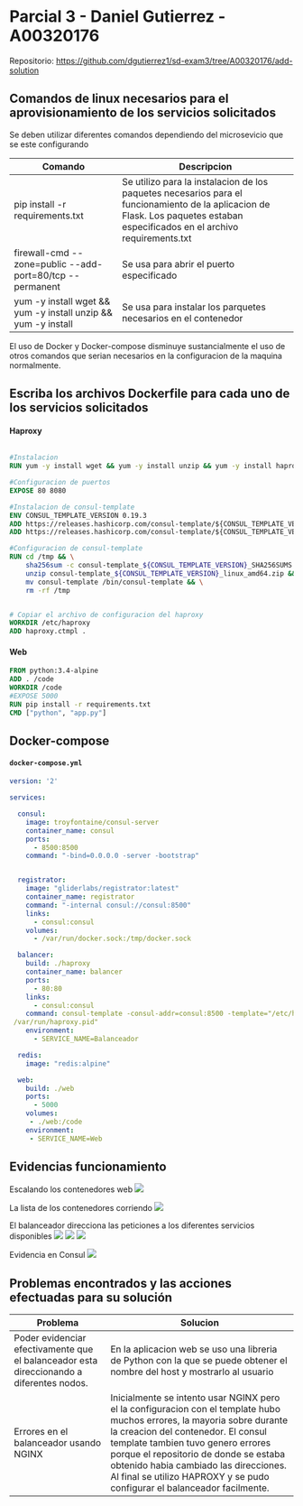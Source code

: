 # Parcial 3 - Daniel Gutierrez - A00320176

Repositorio: https://github.com/dgutierrez1/sd-exam3/tree/A00320176/add-solution

## Comandos de linux necesarios para el aprovisionamiento de los servicios solicitados

Se deben utilizar diferentes comandos dependiendo del microsevicio que se este configurando

| Comando | Descripcion |
| ------------- | ------------- |
| pip install -r requirements.txt | Se utilizo para la instalacion de los paquetes necesarios para el funcionamiento de la aplicacion de Flask. Los paquetes estaban especificados en el archivo requirements.txt |
| firewall-cmd --zone=public --add-port=80/tcp --permanent	  | Se usa para abrir el puerto especificado  |
| yum -y install wget && yum -y install unzip && yum -y install	  | Se usa para instalar los parquetes necesarios en el contenedor  |

El uso de Docker y Docker-compose disminuye sustancialmente el uso de otros comandos que serian necesarios en la configuracion de la maquina normalmente.


## Escriba los archivos Dockerfile para cada uno de los servicios solicitados

#### Haproxy
```Dockerfile

#Instalacion
RUN yum -y install wget && yum -y install unzip && yum -y install haproxy

#Configuracion de puertos
EXPOSE 80 8080

#Instalacion de consul-template
ENV CONSUL_TEMPLATE_VERSION 0.19.3
ADD https://releases.hashicorp.com/consul-template/${CONSUL_TEMPLATE_VERSION}/consul-template_${CONSUL_TEMPLATE_VERSION}_SHA256SUMS /tmp/
ADD https://releases.hashicorp.com/consul-template/${CONSUL_TEMPLATE_VERSION}/consul-template_${CONSUL_TEMPLATE_VERSION}_linux_amd64.zip /tmp/

#Configuracion de consul-template
RUN cd /tmp && \
    sha256sum -c consul-template_${CONSUL_TEMPLATE_VERSION}_SHA256SUMS 2>&1 | grep OK && \
    unzip consul-template_${CONSUL_TEMPLATE_VERSION}_linux_amd64.zip && \
    mv consul-template /bin/consul-template && \
    rm -rf /tmp


# Copiar el archivo de configuracion del haproxy
WORKDIR /etc/haproxy
ADD haproxy.ctmpl .
```


#### Web

```Dockerfile
FROM python:3.4-alpine
ADD . /code
WORKDIR /code
#EXPOSE 5000
RUN pip install -r requirements.txt
CMD ["python", "app.py"]
```


## Docker-compose

#### `docker-compose.yml`
```yml
version: '2'

services:

  consul:
    image: troyfontaine/consul-server
    container_name: consul
    ports:
      - 8500:8500
    command: "-bind=0.0.0.0 -server -bootstrap"


  registrator:
    image: "gliderlabs/registrator:latest"
    container_name: registrator
    command: "-internal consul://consul:8500"
    links:
      - consul:consul
    volumes:
      - /var/run/docker.sock:/tmp/docker.sock

  balancer:
    build: ./haproxy
    container_name: balancer
    ports:
      - 80:80
    links:
      - consul:consul
    command: consul-template -consul-addr=consul:8500 -template="/etc/haproxy/haproxy.ctmpl:/etc/haproxy/haproxy.cfg:/usr/sbin/haproxy -f /etc/haproxy/haproxy.cfg -D -p
 /var/run/haproxy.pid"
    environment:
      - SERVICE_NAME=Balanceador

  redis:
    image: "redis:alpine"

  web:
    build: ./web
    ports:
      - 5000
    volumes:
     - ./web:/code
    environment:
     - SERVICE_NAME=Web
```

## Evidencias funcionamiento
Escalando los contenedores web
<img src="img/scale.JPG">

La lista de los contenedores corriendo
<img src="img/ps.JPG">

El balanceador direcciona las peticiones a los diferentes servicios disponibles
<img src="img/1.JPG">
<img src="img/2.JPG">
<img src="img/3.JPG">

Evidencia en Consul
<img src="img/consul.JPG">

## Problemas encontrados y las acciones efectuadas para su solución

| Problema | Solucion |
| ------------- | ------------- |
| Poder evidenciar efectivamente que el balanceador esta direccionando a diferentes nodos. | En la aplicacion web se uso una libreria de Python con la que se puede obtener el nombre del host y mostrarlo al usuario |
| Errores en el balanceador usando NGINX | Inicialmente se intento usar NGINX pero el la configuracion con el template hubo muchos errores, la mayoria sobre durante la creacion del contenedor. El consul template tambien tuvo genero errores porque el repositorio de donde se estaba obtenido habia cambiado las direcciones. Al final se utilizo HAPROXY y se pudo configurar el balanceador facilmente.  |






